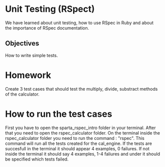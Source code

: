 # Unit Testing (RSpect)

We have learned about unit testing, how to use RSpec in Ruby and about the importance of RSpec documentation.

## Objectives
How to write simple tests.

# Homework
Create 3 test cases that should test the multiply, divide, substract methods of the calculator. 

# How to run the test cases
First you have to open the sparta_rspec_intro folder in your terminal. After that you need to open the rspec_calculator folder.
On the terminal inside the rspec_calculator folder you need to run the command : "rspec". This command will run all the tests created for the cal_engine.
If the tests are succesfull in the terminal it should appear 4 examples, 0 failures. If not inside the terminal it should say 4 examples, 1-4 faliures and under it should be specified which tests failed.
